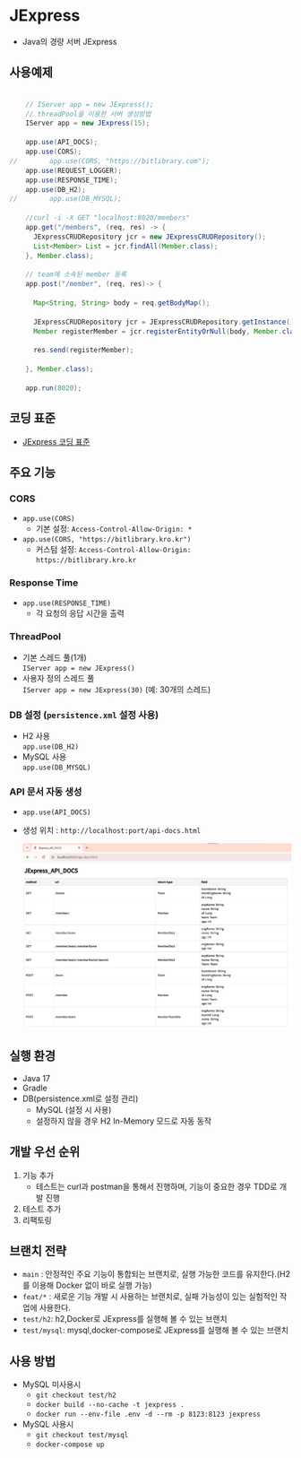 # JExpress

- Java의 경량 서버 JExpress

## 사용예제

```java

    // IServer app = new JExpress();
    // threadPool을 이용한 서버 생성방법
    IServer app = new JExpress(15);

    app.use(API_DOCS);
    app.use(CORS);
//        app.use(CORS, "https://bitlibrary.com");
    app.use(REQUEST_LOGGER);
    app.use(RESPONSE_TIME);
    app.use(DB_H2);
//        app.use(DB_MYSQL);

    //curl -i -X GET "localhost:8020/members"
    app.get("/members", (req, res) -> {
      JExpressCRUDRepository jcr = new JExpressCRUDRepository();
      List<Member> List = jcr.findAll(Member.class);
    }, Member.class);
      
    // team에 소속된 member 등록
    app.post("/member", (req, res)-> {

      Map<String, String> body = req.getBodyMap();

      JExpressCRUDRepository jcr = JExpressCRUDRepository.getInstance();
      Member registerMember = jcr.registerEntityOrNull(body, Member.class);

      res.send(registerMember);

    }, Member.class);
    
    app.run(8020);
```
## 코딩 표준

- [JExpress 코딩 표준](docs/CodingStandard.md)

## 주요 기능

### CORS
- `app.use(CORS)`
  - 기본 설정: `Access-Control-Allow-Origin: *`
- `app.use(CORS, "https://bitlibrary.kro.kr")`
  - 커스텀 설정: `Access-Control-Allow-Origin: https://bitlibrary.kro.kr`

### Response Time
- `app.use(RESPONSE_TIME)`
  - 각 요청의 응답 시간을 출력

### ThreadPool
- 기본 스레드 풀(1개)  
  `IServer app = new JExpress()`
- 사용자 정의 스레드 풀  
  `IServer app = new JExpress(30)` (예: 30개의 스레드)

### DB 설정 (`persistence.xml` 설정 사용)
- H2 사용  
 `app.use(DB_H2)`
- MySQL 사용<br>
 `app.use(DB_MYSQL)`

### API 문서 자동 생성
- `app.use(API_DOCS)`
- 생성 위치 : `http://localhost:port/api-docs.html`

  ![api-docs](docs/images/api-docs1.png)

## 실행 환경

- Java 17
- Gradle
- DB(persistence.xml로 설정 관리)
  - MySQL (설정 시 사용)
  - 설정하지 않을 경우 H2 In-Memory 모드로 자동 동작

## 개발 우선 순위
1. 기능 추가
   - 테스트는 curl과 postman을 통해서 진행하며, 기능이 중요한 경우 TDD로 개발 진행
2. 테스트 추가
3. 리팩토링

## 브랜치 전략
- `main` : 안정적인 주요 기능이 통합되는 브랜치로, 실행 가능한 코드를 유지한다.(H2를 이용해 Docker 없이 바로 실행 가능)
- `feat/*` : 새로운 기능 개발 시 사용하는 브랜치로, 실패 가능성이 있는 실험적인 작업에 사용한다.
- `test/h2`: h2,Docker로 JExpress를 실행해 볼 수 있는 브랜치
- `test/mysql`: mysql,docker-compose로 JExpress를 실행해 볼 수 있는 브랜치

## 사용 방법
- MySQL 미사용시
  - `git checkout test/h2`
  - `docker build --no-cache -t jexpress .`
  - `docker run --env-file .env -d --rm -p 8123:8123 jexpress`
- MySQL 사용시
  - `git checkout test/mysql` 
  - `docker-compose up`
